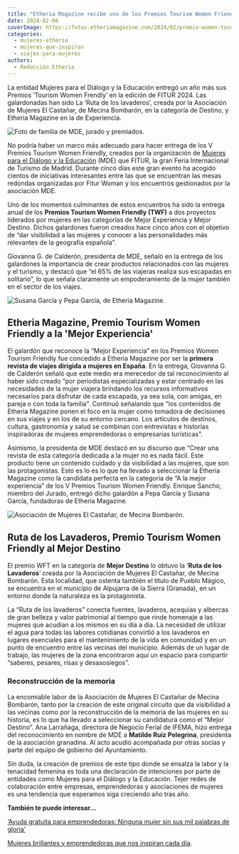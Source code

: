 ```yaml
---
title: "Etheria Magazine recibe uno de los Premios Tourism Women Friendly en Fitur 2024"
date: 2024-02-06
coverImage: https://fotos.etheriamagazine.com/2024/02/premio-women-tourism-friendly-2024-etheria.jpg
categories: 
  - mujeres-etheria
  - mujeres-que-inspiran
  - viajes-para-mujeres
authors: 
  - Redacción Etheria
---
```


La entidad Mujeres para el Diálogo y la Educación entregó un año más sus Premios 
‘Tourism Women Frendly’ en la edición de FITUR 2024. Las galardonadas han sido La ‘Ruta 
de los lavaderos’, creada por la Asociación de Mujeres El Castañar, de Mecina Bombarón, 
en la categoría de Destino, y Etheria Magazine en la de Experiencia. 

![Foto de familia de MDE, jurado y premiados.](https://fotos.etheriamagazine.com/2024/02/premio-women-tourism-friendly-2024-etheria-850x567.jpg "Foto de familia de MDE, jurado y premiados. © MDE")

No podría haber un marco más adecuado para hacer entrega de los V Premios Tourism Women 
Friendly, creados por la organización de [Mujeres para el Diálogo y la 
Educación](https://mde.org.es/que-hacemos/) (MDE) que FITUR, la gran Feria Internacional 
de Turismo de Madrid. Durante cinco días este gran evento ha acogido cientos de 
iniciativas interesantes entre las que se encuentran las mesas redondas organizadas por 
Fitur Woman y los encuentros gestionados por la asociación MDE. 

Uno de los momentos culminantes de estos encuentros ha sido la entrega anual de los 
**Premios Tourism Women Friendly (TWF)** a dos proyectos liderados por mujeres en las 
categorías de Mejor Experiencia y Mejor Destino. Dichos galardones fueron creados hace 
cinco años con el objetivo de “dar visibilidad a las mujeres y conocer a las 
personalidades más relevantes de la geografía española”. 

Giovanna G. de Calderón, presidenta de MDE, señaló en la entrega de los galardones la 
importancia de crear productos relacionados con las mujeres y el turismo, y destacó que 
“el 65% de las viajeras realiza sus escapadas en solitario”, lo que señala claramente un 
empoderamiento de la mujer también en el sector de los viajes. 

![Susana García y Pepa García, de Etheria Magazine.](https://fotos.etheriamagazine.com/2024/02/premio-etheria-magazine.jpg "Susana García y Pepa García, de Etheria Magazine.")

## Etheria Magazine, Premio Tourism Women Friendly a la 'Mejor Experiencia'

El galardón que reconoce la “Mejor Experiencia” en los Premios Women Tourism Friendly 
fue concedido a Etheria Magazine por ser la **primera revista de viajes dirigida a 
mujeres en España**. En la entrega, Giovanna G. de Calderón señaló que este medio era 
merecedor de tal reconocimiento al haber sido creado “por periodistas especializadas y 
estar centrado en las necesidades de la mujer viajera brindando los recursos 
informativos necesarios para disfrutar de cada escapada, ya sea sola, con amigas, en 
pareja o con toda la familia". Continuó señalando que "los contenidos de Etheria 
Magazine ponen el foco en la mujer como tomadora de decisiones en sus viajes y en los de 
su entorno cercano. Los artículos de destinos, cultura, gastronomía y salud se combinan 
con entrevistas e historias inspiradoras de mujeres emprendedoras o empresarias 
turísticas”. 

Asimismo, la presidenta de MDE destacó en su discurso que “Crear una revista de esta 
categoría dedicada a la mujer no es nada fácil. Este producto tiene un contenido cuidado 
y da visibilidad a las mujeres, que son las protagonistas. Esto es lo es lo que ha 
llevado a seleccionar la Etheria Magazine como la candidata perfecta en la categoría de 
“A la mejor experiencia” de los V Premios Tourism Women Friendly. Enrique Sancho, 
miembro del Jurado, entregó dicho galardón a Pepa García y Susana García, fundadoras de 
Etheria Magazine. 

![Asociación de Mujeres El Castañar, de Mecina Bombarón.](https://fotos.etheriamagazine.com/2024/02/ruta-lavaderos-850x567.jpg "Asociación de Mujeres El Castañar, de Mecina Bombarón. © Alpujarradelasierra.es")

## Ruta de los Lavaderos, Premio Tourism Women Friendly al Mejor Destino

El premio WFT en la categoría de **Mejor Destino** lo obtuvo la ‘**Ruta de los 
Lavaderos**’ creada por la Asociación de Mujeres El Castañar, de Mecina Bombarón. Esta 
localidad, que ostenta también el título de Pueblo Mágico, se encuentra en el municipio 
de Alpujarra de la Sierra (Granada), en un entorno donde la naturaleza es la 
protagonista. 

La “Ruta de los lavaderos” conecta fuentes, lavaderos, acequias y albercas de gran 
belleza y valor patrimonial al tiempo que rinde homenaje a las mujeres que acudían a los 
mismos en su día a día. La necesidad de utilizar el agua para todas las labores 
cotidianas convirtió a los lavaderos en lugares esenciales para el mantenimiento de la 
vida en comunidad y en un punto de encuentro entre las vecinas del municipio. Además de 
un lugar de trabajo, las mujeres de la zona encontraron aquí un espacio para compartir 
“saberes, pesares, risas y desasosiegos”. 

### Reconstrucción de la memoria

La encomiable labor de la Asociación de Mujeres El Castañar de Mecina Bombarón, tanto 
por la creación de este original circuito que da visibilidad a las vecinas como por la 
reconstrucción de la memoria de las mujeres en su historia, es lo que ha llevado a 
seleccionar su candidatura como el “Mejor Destino”. Ana Larrañaga, directora de Negocio 
Ferial de IFEMA, hizo entrega del reconocimiento en nombre de MDE a **Matilde Ruiz 
Pelegrina**, presidenta de la asociación granadina. Al acto acudió acompañada por otras 
socias y parte del equipo de gobierno del Ayuntamiento. 

Sin duda, la creación de premios de este tipo donde se ensalza la labor y la tenacidad 
femenina es toda una declaración de intenciones por parte de entidades como Mujeres para 
el Diálogo y la Educación. Tejer redes de colaboración entre empresas, emprendedoras y 
asociaciones de mujeres es una tendencia que esperamos siga creciendo año tras año. 

**También te puede interesar...** 

[‘Ayuda gratuita para emprendedoras: Ninguna mujer sin sus mil palabras de 
gloria’](https://etheriamagazine.com/2022/03/08/ayuda-mujeres-emprendedoras-turismo/) 

[Mujeres brillantes y emprendedoras que nos inspiran cada 
día](https://etheriamagazine.com/2023/03/09/mujeres-etheria-2023/).
